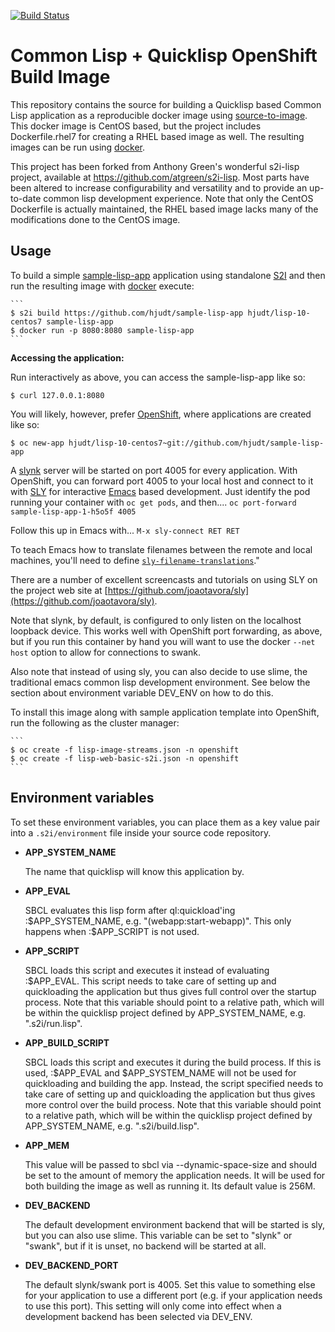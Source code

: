 [![Build Status](https://travis-ci.org/hjudt/s2i-lisp.svg?branch=master)](https://travis-ci.org/hjudt/s2i-lisp)

Common Lisp + Quicklisp OpenShift Build Image
=============================================

This repository contains the source for building a Quicklisp based
Common Lisp application as a reproducible docker image using
[source-to-image](https://github.com/openshift/source-to-image). This
docker image is CentOS based, but the project includes
Dockerfile.rhel7 for creating a RHEL based image as well. The
resulting images can be run using [docker](http://docker.io).

This project has been forked from Anthony Green's wonderful s2i-lisp
project, available at https://github.com/atgreen/s2i-lisp. Most parts
have been altered to increase configurability and versatility and to
provide an up-to-date common lisp development experience. Note that
only the CentOS Dockerfile is actually maintained, the RHEL based
image lacks many of the modifications done to the CentOS image.

Usage
-----
To build a simple [sample-lisp-app](https://github.com/hjudt/sample-lisp-app) application using standalone [S2I](https://github.com/openshift/source-to-image) and then run the resulting image with [docker](http://docker.io) execute:

    ```
    $ s2i build https://github.com/hjudt/sample-lisp-app hjudt/lisp-10-centos7 sample-lisp-app
    $ docker run -p 8080:8080 sample-lisp-app
    ```

**Accessing the application:**

Run interactively as above, you can access the sample-lisp-app like so:
```
$ curl 127.0.0.1:8080
```

You will likely, however, prefer [OpenShift](https://www.openshift.com), where applications are created like so:
```
$ oc new-app hjudt/lisp-10-centos7~git://github.com/hjudt/sample-lisp-app
```

A [slynk](https://github.com/joaotavora/sly) server will be started on port 4005 for every application.  With OpenShift, you can forward port 4005 to your local host and connect to it with [SLY](https://github.com/joaotavora/sly) for interactive [Emacs](https://www.gnu.org/software/emacs/) based development.  Just identify the pod running your container with `oc get pods`, and then....
```oc port-forward sample-lisp-app-1-h5o5f 4005```

Follow this up in Emacs with...
```M-x sly-connect RET RET```

To teach Emacs how to translate filenames between the remote and local machines, you'll need to define [```sly-filename-translations```](http://joaotavora.github.io/sly/#Setting-up-pathname-translations)."

There are a number of excellent screencasts and tutorials on using SLY on the project web site at [https://github.com/joaotavora/sly](https://github.com/joaotavora/sly).

Note that slynk, by default, is configured to only listen on the
localhost loopback device.  This works well with OpenShift port
forwarding, as above, but if you run this container by hand you will
want to use the docker `--net host` option to allow for connections to
swank.

Also note that instead of using sly, you can also decide to use
slime, the traditional emacs common lisp development environment.
See below the section about environment variable DEV_ENV on how
to do this.

To install this image along with sample application template into OpenShift, run the following as the cluster manager:

    ```
    $ oc create -f lisp-image-streams.json -n openshift
    $ oc create -f lisp-web-basic-s2i.json -n openshift
    ```

Environment variables
---------------------

To set these environment variables, you can place them as a key value pair into a `.s2i/environment`
file inside your source code repository.

* **APP_SYSTEM_NAME**

    The name that quicklisp will know this application by.

* **APP_EVAL**

    SBCL evaluates this lisp form after ql:quickload'ing
    :$APP_SYSTEM_NAME, e.g. "(webapp:start-webapp)". This only happens
    when :$APP_SCRIPT is not used.

* **APP_SCRIPT**

    SBCL loads this script and executes it instead of evaluating
    :$APP_EVAL. This script needs to take care of setting up and
    quickloading the application but thus gives full control over the
    startup process. Note that this variable should point to a
    relative path, which will be within the quicklisp project defined
    by APP_SYSTEM_NAME, e.g. ".s2i/run.lisp".

* **APP_BUILD_SCRIPT**

    SBCL loads this script and executes it during the build process.
    If this is used, :$APP_EVAL and $APP_SYSTEM_NAME will not be used
    for quickloading and building the app. Instead, the script
    specified needs to take care of setting up and quickloading the
    application but thus gives more control over the build
    process. Note that this variable should point to a relative path,
    which will be within the quicklisp project defined by
    APP_SYSTEM_NAME, e.g. ".s2i/build.lisp".

* **APP_MEM**

    This value will be passed to sbcl via --dynamic-space-size and
    should be set to the amount of memory the application needs. It
    will be used for both building the image as well as running it.
    Its default value is 256M.

* **DEV_BACKEND**

    The default development environment backend that will be started
    is sly, but you can also use slime. This variable can be set to
    "slynk" or "swank", but if it is unset, no backend will be started
    at all.

* **DEV_BACKEND_PORT**

    The default slynk/swank port is 4005. Set this value to something
    else for your application to use a different port (e.g. if your
    application needs to use this port). This setting will only come
    into effect when a development backend has been selected via
    DEV_ENV.
